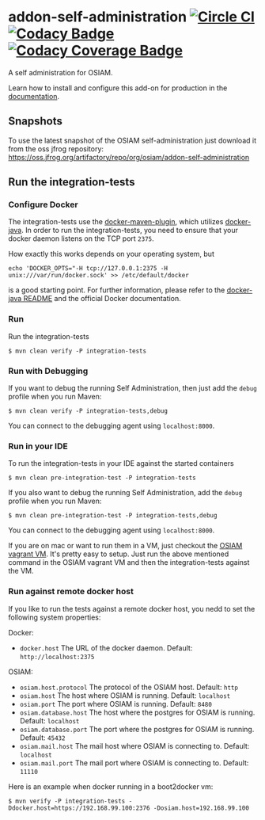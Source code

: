 # addon-self-administration [![Circle CI](https://circleci.com/gh/osiam/addon-self-administration.svg?style=svg)](https://circleci.com/gh/osiam/addon-self-administration) [![Codacy Badge](https://api.codacy.com/project/badge/grade/ad2f264b04c846949878779e7e8101b7)](https://www.codacy.com/app/OSIAM/addon-self-administration) [![Codacy Coverage Badge](https://api.codacy.com/project/badge/coverage/ad2f264b04c846949878779e7e8101b7)](https://www.codacy.com/app/OSIAM/addon-self-administration)

A self administration for OSIAM.

Learn how to install and configure this add-on for production in the
[documentation](docs/README.md).

## Snapshots

To use the latest snapshot of the OSIAM self-administration just download it
from the oss jfrog repository:
https://oss.jfrog.org/artifactory/repo/org/osiam/addon-self-administration

## Run the integration-tests

### Configure Docker

The integration-tests use the [docker-maven-plugin](https://github.com/alexec/docker-maven-plugin),
which utilizes [docker-java](https://github.com/docker-java/docker-java).
In order to run the integration-tests, you need to ensure that your docker daemon
listens on the TCP port `2375`.

How exactly this works depends on your operating system, but

    echo 'DOCKER_OPTS="-H tcp://127.0.0.1:2375 -H unix:///var/run/docker.sock' >> /etc/default/docker

is a good starting point. For further information, please refer to  the
[docker-java README](https://github.com/docker-java/docker-java#build-with-maven)
and the official Docker documentation.

### Run

Run the integration-tests

    $ mvn clean verify -P integration-tests

### Run with Debugging

If you want to debug the running Self Administration, then just add the `debug`
profile when you run Maven:

    $ mvn clean verify -P integration-tests,debug

You can connect to the debugging agent using `localhost:8000`.

### Run in your IDE

To run the integration-tests in your IDE against the started containers

    $ mvn clean pre-integration-test -P integration-tests

If you also want to debug the running Self Administration, add the `debug`
profile when you run Maven:

    $ mvn clean pre-integration-test -P integration-tests,debug

You can connect to the debugging agent using `localhost:8000`.

If you are on mac or want to run them in a VM, just checkout the
[OSIAM vagrant VM](https://github.com/osiam/vagrant). It's pretty easy to setup.
Just run the above mentioned command in the OSIAM vagrant VM and then the
integration-tests against the VM.

### Run against remote docker host

If you like to run the tests against a remote docker host, you nedd to set the
following system properties:

Docker:
- `docker.host`
  The URL of the docker daemon. Default: `http://localhost:2375`

OSIAM:
- `osiam.host.protocol`
  The protocol of the OSIAM host. Default: `http`
- `osiam.host`
  The host where OSIAM is running. Default: `localhost`
- `osiam.port`
  The port where OSIAM is running. Default: `8480`
- `osiam.database.host`
  The host where the postgres for OSIAM is running. Default: `localhost`
- `osiam.database.port`
  The port where the postgres for OSIAM is running. Default: `45432`
- `osiam.mail.host`
  The mail host where OSIAM is connecting to. Default: `localhost`
- `osiam.mail.port`
  The mail port where OSIAM is connecting to. Default: `11110`

Here is an example when docker running in a boot2docker vm:

    $ mvn verify -P integration-tests -Ddocker.host=https://192.168.99.100:2376 -Dosiam.host=192.168.99.100
